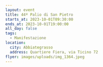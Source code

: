 ```yaml
---
layout: event
title: 44º Palio di San Pietro
starts_at: 2023-10-01T09:30:00
ends_at: 2023-10-01T19:00:00
all_day: false
tags:
  - Manifestazione
location:
  city: Abbiategrasso
  address: Quartiere Fiera, via Ticino 72
flyer: images/uploads/img_1364.jpeg
---
```

